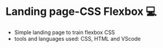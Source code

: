 # Landing page-CSS Flexbox 💻

- Simple landing page to train flexbox CSS
- tools and languages used: CSS, HTML and VScode
